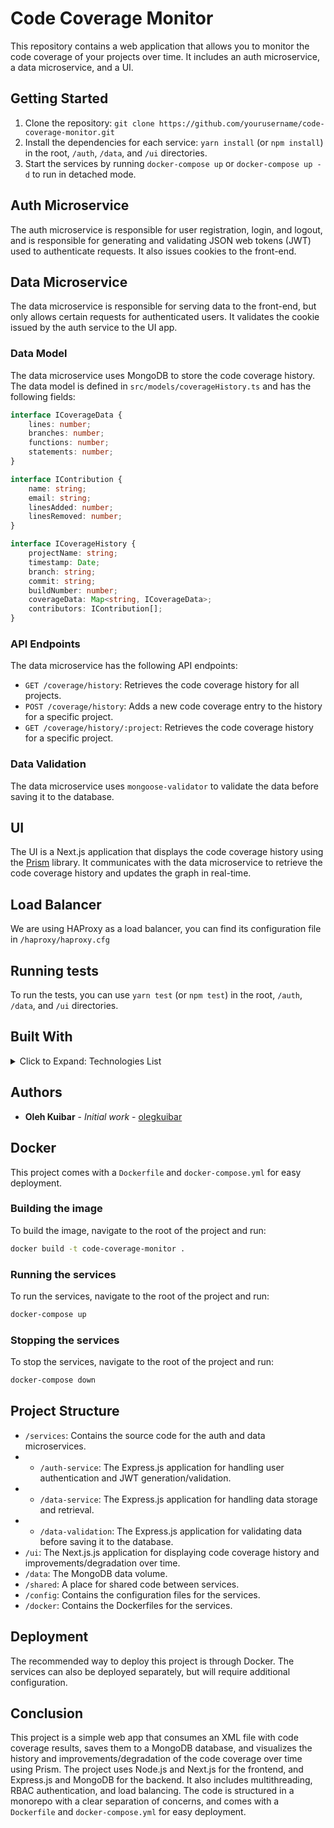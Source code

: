 # Code Coverage Monitor

This repository contains a web application that allows you to monitor the code coverage of your projects over time. It includes an auth microservice, a data microservice, and a UI.

## Getting Started

1. Clone the repository: `git clone https://github.com/yourusername/code-coverage-monitor.git`
2. Install the dependencies for each service: `yarn install` (or `npm install`) in the root, `/auth`, `/data`, and `/ui` directories.
3. Start the services by running `docker-compose up` or `docker-compose up -d` to run in detached mode.

## Auth Microservice

The auth microservice is responsible for user registration, login, and logout, and is responsible for generating and validating JSON web tokens (JWT) used to authenticate requests. It also issues cookies to the front-end.

## Data Microservice

The data microservice is responsible for serving data to the front-end, but only allows certain requests for authenticated users. It validates the cookie issued by the auth service to the UI app.

### Data Model

The data microservice uses MongoDB to store the code coverage history. The data model is defined in `src/models/coverageHistory.ts` and has the following fields:

```typescript
interface ICoverageData {
    lines: number;
    branches: number;
    functions: number;
    statements: number;
}

interface IContribution {
    name: string;
    email: string;
    linesAdded: number;
    linesRemoved: number;
}

interface ICoverageHistory {
    projectName: string;
    timestamp: Date;
    branch: string;
    commit: string;
    buildNumber: number;
    coverageData: Map<string, ICoverageData>;
    contributors: IContribution[];
}
```


### API Endpoints

The data microservice has the following API endpoints:

- `GET /coverage/history`: Retrieves the code coverage history for all projects.
- `POST /coverage/history`: Adds a new code coverage entry to the history for a specific project.
- `GET /coverage/history/:project`: Retrieves the code coverage history for a specific project.

### Data Validation

The data microservice uses `mongoose-validator` to validate the data before saving it to the database.

## UI

The UI is a Next.js application that displays the code coverage history using the [Prism](https://prismjs.com/) library. It communicates with the data microservice to retrieve the code coverage history and updates the graph in real-time.

## Load Balancer

We are using HAProxy as a load balancer, you can find its configuration file in `/haproxy/haproxy.cfg`

## Running tests

To run the tests, you can use `yarn test` (or `npm test`) in the root, `/auth`, `/data`, and `/ui` directories.

## Built With

<details>
  <summary>Click to Expand: Technologies List</summary>

- [Express.js](https://expressjs.com/) - The web framework used
- [Mongoose](https://mongoosejs.com/) - MongoDB object modeling tool
- [Passport](http://www.passportjs.org/) - Authentication middleware
- [Helmet](https://helmetjs.github.io/) - HTTP security headers
- [Body-parser](https://www.npmjs.com/package/body-parser) - Node.js body parsing middleware
- [Next.js](https://Next.jsjs.org/) - JavaScript library for building user interfaces
- [Prism](https://prismjs.com/) - JavaScript library for syntax highlighting
- [Docker](https://www.docker.com/) - Containerization platform
- [HAProxy](https://www.haproxy.com/) - Load balancer
- [MongoDB](https://www.mongodb.com/) - NoSQL database
- [Axios](https://www.npmjs.com/package/axios) - Promise based HTTP client
- [Istanbul](https://istanbul.js.org/) - JavaScript code coverage tool
- [Jest](https://jestjs.io/) - JavaScript testing framework
- [Chart.js](https://www.chartjs.org/) - JavaScript library for data visualization

</details>

## Authors
* **Oleh Kuibar** - *Initial work* - [olegkuibar](https://www.github.com/olegkuibar)

## Docker

This project comes with a `Dockerfile` and `docker-compose.yml` for easy deployment.

### Building the image

To build the image, navigate to the root of the project and run:

```bash
docker build -t code-coverage-monitor .
```

### Running the services

To run the services, navigate to the root of the project and run:

```bash 
docker-compose up
```

### Stopping the services

To stop the services, navigate to the root of the project and run:
```bash
docker-compose down
```


## Project Structure

- `/services`: Contains the source code for the auth and data microservices.
- - `/auth-service`: The Express.js application for handling user authentication and JWT generation/validation.
- - `/data-service`: The Express.js application for handling data storage and retrieval.
- - `/data-validation`: The Express.js application for validating data before saving it to the database.
- `/ui`: The Next.js.js application for displaying code coverage history and improvements/degradation over time.
- `/data`: The MongoDB data volume.
- `/shared`: A place for shared code between services.
- `/config`: Contains the configuration files for the services.
- `/docker`: Contains the Dockerfiles for the services.

## Deployment

The recommended way to deploy this project is through Docker. The services can also be deployed separately, but will require additional configuration.

## Conclusion

This project is a simple web app that consumes an XML file with code coverage results, saves them to a MongoDB database, and visualizes the history and improvements/degradation of the code coverage over time using Prism. The project uses Node.js and Next.js for the frontend, and Express.js and MongoDB for the backend. It also includes multithreading, RBAC authentication, and load balancing. The code is structured in a monorepo with a clear separation of concerns, and comes with a `Dockerfile` and `docker-compose.yml` for easy deployment.
